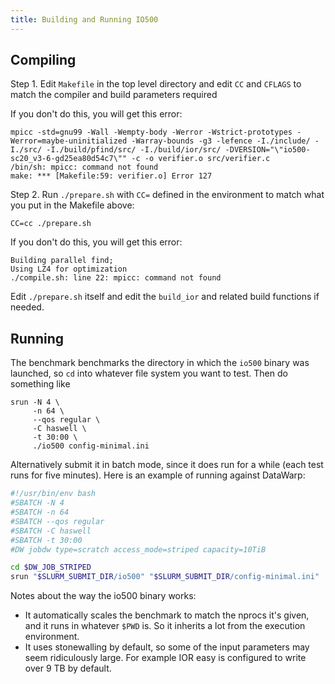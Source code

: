 ```yaml
---
title: Building and Running IO500
---
```


## Compiling

Step 1. Edit `Makefile` in the top level directory and edit `CC` and `CFLAGS` to
match the compiler and build parameters required

If you don't do this, you will get this error:

    mpicc -std=gnu99 -Wall -Wempty-body -Werror -Wstrict-prototypes -Werror=maybe-uninitialized -Warray-bounds -g3 -lefence -I./include/ -I./src/ -I./build/pfind/src/ -I./build/ior/src/ -DVERSION="\"io500-sc20_v3-6-gd25ea80d54c7\"" -c -o verifier.o src/verifier.c
    /bin/sh: mpicc: command not found
    make: *** [Makefile:59: verifier.o] Error 127

Step 2. Run `./prepare.sh` with `CC=` defined in the environment to match what
you put in the Makefile above:

    CC=cc ./prepare.sh

If you don't do this, you will get this error:

    Building parallel find;
    Using LZ4 for optimization
    ./compile.sh: line 22: mpicc: command not found

Edit `./prepare.sh` itself and edit the `build_ior` and related build functions
if needed.

## Running

The benchmark benchmarks the directory in which the `io500` binary was launched,
so `cd` into whatever file system you want to test.  Then do something like

    srun -N 4 \
         -n 64 \
         --qos regular \
         -C haswell \
         -t 30:00 \
         ./io500 config-minimal.ini

Alternatively submit it in batch mode, since it does run for a while (each test
runs for five minutes).  Here is an example of running against DataWarp:

```bash
#!/usr/bin/env bash
#SBATCH -N 4
#SBATCH -n 64
#SBATCH --qos regular
#SBATCH -C haswell
#SBATCH -t 30:00
#DW jobdw type=scratch access_mode=striped capacity=10TiB

cd $DW_JOB_STRIPED
srun "$SLURM_SUBMIT_DIR/io500" "$SLURM_SUBMIT_DIR/config-minimal.ini"
```

Notes about the way the io500 binary works:

- It automatically scales the benchmark to match the nprocs it's given, and it
  runs in whatever `$PWD` is.  So it inherits a lot from the execution
  environment.
- It uses stonewalling by default, so some of the input parameters may seem
  ridiculously large.  For example IOR easy is configured to write over 9 TB by
  default.
